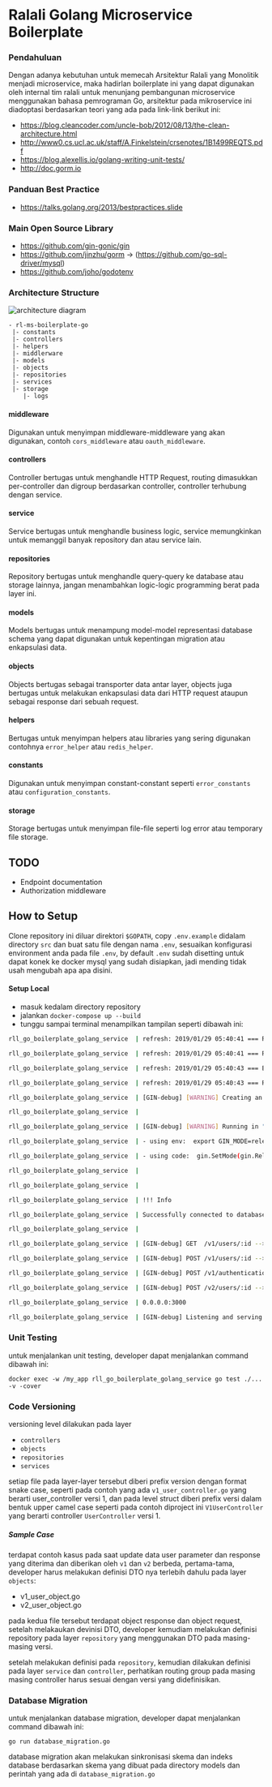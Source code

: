

# Ralali Golang Microservice Boilerplate

### Pendahuluan
Dengan adanya kebutuhan untuk memecah Arsitektur Ralali yang Monolitik menjadi microservice, maka hadirlan boilerplate ini yang dapat digunakan oleh internal tim ralali untuk menunjang pembangunan microservice menggunakan bahasa pemrograman Go, arsitektur pada mikroservice ini diadoptasi berdasarkan teori yang ada pada link-link berikut ini:

- https://blog.cleancoder.com/uncle-bob/2012/08/13/the-clean-architecture.html
- http://www0.cs.ucl.ac.uk/staff/A.Finkelstein/crsenotes/1B1499REQTS.pdf
- https://blog.alexellis.io/golang-writing-unit-tests/
- http://doc.gorm.io

### Panduan Best Practice
- https://talks.golang.org/2013/bestpractices.slide

### Main Open Source Library
- https://github.com/gin-gonic/gin
- https://github.com/jinzhu/gorm -> (https://github.com/go-sql-driver/mysql)
- https://github.com/joho/godotenv

### Architecture Structure
![architecture diagram](golang%20architecture%20diagram.png)
```
- rl-ms-boilerplate-go
 |- constants
 |- controllers
 |- helpers
 |- middlerware
 |- models
 |- objects
 |- repositories
 |- services
 |- storage
    |- logs
```
#### middleware

Digunakan untuk menyimpan middleware-middleware yang akan digunakan, contoh `cors_middleware` atau `oauth_middleware`.

#### controllers

Controller bertugas untuk menghandle HTTP Request, routing dimasukkan per-controller dan digroup berdasarkan controller, controller terhubung dengan service.

#### service

Service bertugas untuk menghandle business logic, service memungkinkan untuk memanggil banyak repository dan atau service lain.

#### repositories

Repository bertugas untuk menghandle query-query ke database atau storage lainnya, jangan menambahkan logic-logic programming berat pada layer ini.

#### models

Models bertugas untuk menampung model-model representasi database schema yang dapat digunakan untuk kepentingan migration atau enkapsulasi data.

#### objects

Objects bertugas sebagai transporter data antar layer, objects juga bertugas untuk melakukan enkapsulasi data dari HTTP request ataupun sebagai response dari sebuah request.

#### helpers

Bertugas untuk menyimpan helpers atau libraries yang sering digunakan contohnya `error_helper` atau `redis_helper`.

#### constants

Digunakan untuk menyimpan constant-constant seperti `error_constants` atau `configuration_constants`.

#### storage

Storage bertugas untuk menyimpan file-file seperti log error atau temporary file storage.

## TODO
- Endpoint documentation
- Authorization middleware

## How to Setup

Clone repository ini diluar direktori `$GOPATH`, copy `.env.example` didalam directory `src` dan buat satu file dengan nama `.env`, sesuaikan konfigurasi environment anda pada file `.env`, by default `.env` sudah disetting untuk dapat konek ke docker mysql yang sudah disiapkan, jadi mending tidak usah mengubah apa apa disini.

#### Setup Local
- masuk kedalam directory repository
- jalankan `docker-compose up --build`
- tunggu sampai terminal menampilkan tampilan seperti dibawah ini:

``` bash
rll_go_boilerplate_golang_service  | refresh: 2019/01/29 05:40:41 === Rebuild on: :start: ===

rll_go_boilerplate_golang_service  | refresh: 2019/01/29 05:40:41 === Running: go build -v -i -o /tmp/refresh-build  (PID: 27) ===

rll_go_boilerplate_golang_service  | refresh: 2019/01/29 05:40:43 === Building Completed (PID: 27) (Time: 1.697046352s) ===

rll_go_boilerplate_golang_service  | refresh: 2019/01/29 05:40:43 === Running: /tmp/refresh-build (PID: 61) ===

rll_go_boilerplate_golang_service  | [GIN-debug] [WARNING] Creating an Engine instance with the Logger and Recovery middleware already attached.

rll_go_boilerplate_golang_service  |

rll_go_boilerplate_golang_service  | [GIN-debug] [WARNING] Running in "debug" mode. Switch to "release" mode in production.

rll_go_boilerplate_golang_service  | - using env:  export GIN_MODE=release

rll_go_boilerplate_golang_service  | - using code:  gin.SetMode(gin.ReleaseMode)

rll_go_boilerplate_golang_service  |

rll_go_boilerplate_golang_service  |

rll_go_boilerplate_golang_service  | !!! Info

rll_go_boilerplate_golang_service  | Successfully connected to database rll_go_boilerplate_username:rll_go_boilerplate_password@tcp(172.16.235.1:3309)/rll_go_boilerplate_database?parseTime=1&loc=Asia%2FJakarta

rll_go_boilerplate_golang_service  |

rll_go_boilerplate_golang_service  | [GIN-debug] GET  /v1/users/:id --> _/my_app/controllers.(*V1UserController).GetById-fm (4 handlers)

rll_go_boilerplate_golang_service  | [GIN-debug] POST /v1/users/:id --> _/my_app/controllers.(*V1UserController).UpdateById-fm (4 handlers)

rll_go_boilerplate_golang_service  | [GIN-debug] POST /v1/authentication/generate --> _/my_app/controllers.(*V1AuthenticationController).Generate-fm (4 handlers)

rll_go_boilerplate_golang_service  | [GIN-debug] POST /v2/users/:id --> _/my_app/controllers.(*V2UserController).UpdateById-fm (4 handlers)

rll_go_boilerplate_golang_service  | 0.0.0.0:3000

rll_go_boilerplate_golang_service  | [GIN-debug] Listening and serving HTTP on 0.0.0.0:3000
```

### Unit Testing
untuk menjalankan unit testing, developer dapat menjalankan command dibawah ini:
```
docker exec -w /my_app rll_go_boilerplate_golang_service go test ./... -v -cover
```

### Code Versioning
versioning level dilakukan pada layer 
- `controllers` 
- `objects` 
- `repositories` 
- `services`

setiap file pada layer-layer tersebut diberi prefix version dengan format snake case, seperti pada contoh yang ada `v1_user_controller.go` yang berarti user_controller versi 1, dan pada level struct diberi prefix versi dalam bentuk upper camel case seperti pada contoh diproject ini `V1UserController` yang berarti controller `UserController` versi 1.

##### Sample Case
terdapat contoh kasus pada saat update data user parameter dan response yang diterima dan diberikan oleh `v1` dan `v2` berbeda, pertama-tama, developer harus melakukan definisi DTO nya terlebih dahulu pada layer `objects`:

- v1_user_object.go
- v2_user_object.go

pada kedua file tersebut terdapat object response dan object request, setelah melakaukan devinisi DTO, developer kemudiam melakukan definisi repository pada layer `repository` yang menggunakan DTO pada masing-masing versi.

setelah melakukan definisi pada `repository`, kemudian dilakukan definisi pada layer `service` dan `controller`, perhatikan routing group pada masing masing controller harus sesuai dengan versi yang didefinisikan.    

### Database Migration
untuk menjalankan database migration, developer dapat menjalankan command dibawah ini:
```
go run database_migration.go
``` 
database migration akan melakukan sinkronisasi skema dan indeks database berdasarkan skema yang dibuat pada directory models dan perintah yang ada di `database_migration.go`
